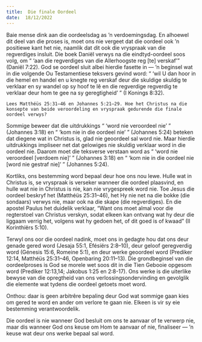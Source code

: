 ```yaml
---
title:  Die finale Oordeel
date:  18/12/2022
---
```


Baie mense dink aan die oordeelsdag as ’n verdoemingsdag. En alhoewel dit deel van die proses is, moet ons nie vergeet dat die oordeel ook ’n positiewe kant het nie, naamlik dat dit ook die vryspraak van die regverdiges insluit. Die boek Daniël verwys na die eindtyd-oordeel soos volg, om “ ‘aan die regverdiges van die Allerhoogste reg [te] verskaf’” (Daniël 7:22). God se oordeel sluit albei hierdie fasette in — ’n beginsel wat in die volgende Ou Testamentiese teksvers gevind word: “ ‘wil U dan hoor in die hemel en handel en u knegte reg verskaf deur die skuldige skuldig te verklaar en sy wandel op sy hoof te lê en die regverdige regverdig te verklaar deur hom te gee na sy geregtigheid’ ” (I Konings 8:32).

`Lees Matthéüs 25:31–46 en Johannes 5:21–29. Hoe het Christus na die konsepte van beide veroordeling en vryspraak gedurende die finale oordeel verwys?`

Sommige beweer dat die uitdrukkings “ ‘word nie veroordeel nie’ ” (Johannes 3:18) en “ ‘kom nie in die oordeel nie’ ” (Johannes 5:24) beteken dat diegene wat in Christus is, glad nie geoordeel sal word nie. Maar hierdie uitdrukkings impliseer net dat gelowiges nie skuldig verklaar word in die oordeel nie.  Daarom moet die teksverse verstaan word as “ ‘word nie veroordeel [verdoem nie]’ ” (Johannes 3:18) en “ ‘kom nie in die oordeel nie [word nie gestraf nie]’ ” (Johannes 5:24).

Kortliks, ons bestemming word bepaal deur hoe ons nou lewe.  Hulle wat in Christus is, se vryspraak is verseker wanneer die oordeel plaasvind, en hulle wat nie in Christus is nie, kan nie vrygespreek word nie. Toe Jesus die oordeel beskryf het (Matthéüs 25:31–46), het Hy nie net na die bokke (die sondaars) verwys nie, maar ook na die skape (die regverdiges). En die apostel Paulus het duidelik verklaar, “Want ons moet almal voor die regterstoel van Christus verskyn, sodat elkeen kan ontvang wat hy deur die liggaam verrig het, volgens wat hy gedoen het, of dit goed is of kwaad” (II Korinthiërs 5:10).

Terwyl ons oor die oordeel nadink, moet ons in gedagte hou dat ons deur genade gered word (Jesaja 55:1, Efésiërs 2:8–10), deur geloof geregverdig word (Génesis 15:6, Romeine 5:1), en deur werke geoordeel word (Prediker 12:14, Matthéüs 25:31–46, Openbaring 20:11–13). Die grondbeginsel van die oordeelproses is God se morele wet soos dit in die Tien Gebooie opgesom word (Prediker 12:13,14; Jakobus 1:25 en 2:8-17). Ons werke is die uiterlike bewyse van die opregtheid van ons verlossingsondervinding en gevolglik die  elemente wat tydens die oordeel getoets moet word.

Onthou: daar is geen arbitrêre bepaling deur God wat sommige gaan kies om gered te word en ander om verlore te gaan nie. Elkeen is vir sy eie bestemming verantwoordelik.

Die oordeel is nie wanneer God besluit om ons te aanvaar of te verwerp nie, maar dis wanneer God ons keuse om Hom te aanvaar of nie, finaliseer — ’n keuse wat deur ons werke bepaal sal word.